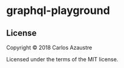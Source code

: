 # graphql-playground
> 

## License
Copyright &copy; 2018 Carlos Azaustre

Licensed under the terms of the MIT license.
